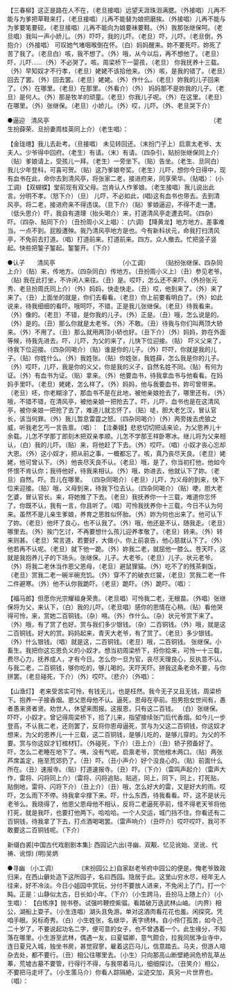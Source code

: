 <!-- { "loadSidebar": true } -->
【三春柳】这正是路在人不在，（老旦接唱）远望天涯珠泪满腮。（外接唱）儿再不能与为爹把草鞋来打，（老旦接唱）儿再不能替为娘把磨挨。（外接唱）儿再不能与为爹要笔要砚，（老旦接唱）儿再不能向为娘要袜要鞋。（外）我那张继保呵。（老旦唱）我叫一声小娇儿。（外）吓吓，我的儿吓。（老旦）吓，儿吓。（老旦倒，外抱介）（外接唱） 可叹她气堵咽喉倒在怀。（白）妈妈醒来。妳不要死吓。妳死了苦了我了。（老旦白）咳，我不想了。（外）哦，从今以后，再不想他了。（老旦）吓，儿吓……（外）不必哭了。咳。周梁桥下一婴孩，（老旦） 你我抚养十三载。（外）早知奴才不行孝，（老旦）姥姥不该拾他来。（外）咳，是我的错了。（老旦）回去了罢。（外）回去罢。（老旦）姥姥。（外）作什么。（老旦）妳我的儿子回来了。（外）在哪里。（老旦）在那里。（外看介）（外） 妈妈那不是妳我的儿子。（老旦）是何人。（外）那是牧羊的顽童。（老旦）你我儿子呢。（外）在这里。（老旦）在哪里。（外）张继保。（老旦）小娇儿。（外）哎，儿吓。（外、老旦哭下介） 

●逼迎　清风亭　　　　　　　　　　　　　　　　　　　　　　　　　　　（老生扮薛荣、旦扮妻周桂英同上介）（老生唱）： 

【金珑璁】我儿去赴考。（旦接唱） 未见转回还。（末扮门子上）启禀太老爷、太夫人。少爷得中回府。（老生）有请。（末）有请。（四杂引，贴扮张继保同上介）（贴）爹娘请上，受孩儿一拜。（老生）一旁坐下。（贴）告坐。（老生、旦同白）我儿少年登科，可喜可贺。（贴）这乃爹娘夸奖。（老生）儿吓，想你今日得中，现有血书在此，命你去到清风亭，将张家二老，接进府来，同享荣华。（贴唱）： 
(小工调) 
【双蝴蝶】堂前现有双父母。岂肯认人作爹娘。（老生接唱）我儿说出此言。分明不孝。（怒下介）（旦） 儿吓，不必如此，(唱)这有血书也带去。去到清风亭。将二老，接进府来不得违误。（旦下介）（贴）爹娘逼迎，不得不走一遭。（低头思介）吓，我自有道理（抬头喝介）来，打道清风亭走遭去呵。（四杂）吓。（四杂、贴同下介）（丑扮周小义上唱）： 
(六调) 
【降黄龙】地方地方。差事难当。一点不到。屁股遭殃。我乃清风亭地方是也。今有新科状元，命我打扫清风亭，不免前去打道。（唱）打道前来。打道前来。四方。众人撤去。忙把竖子竖起。快些把錾子錾起。錾錾开。（下介） 

●认子　　清风亭　　　　　　　　　　　（小工调）　 　 
（贴扮张继保、四杂同上介）（贴）来，传地方。（四杂同白）传地方。（丑扮周小义上）（丑）参见老爷。（贴) 我在此打坐，不许闲人来往。（丑）是。哎吓，怎么还不来吓。（外扮张元秀、老旦扮周氏同上介）（外）妈妈，快走快走。（丑）哎，他到来了。（外）来了来了。（丑）上面坐的就是，你们去看看。（老旦）你上前要看明白了。（外）如此说来，待我细细的看吓。哦呵吓，不错，正是我儿张继保。（老旦）待我看来。（外）像的。（老旦）不错，是你我的儿子。（外）正是。（丑）哦，怎么说是的。（外）是的。（丑）那么你就是太老爷。（外）不敢。（丑）待我与你们叫两顶大轿来。（外）不用了。（丑）那么就用两顶小轿也好。（丑下介）（外）妈妈，妳在外面等候，待我先进去。吓，儿吓，为父的来了，儿快下位迎接。（贴） 吓义父来了，待我下位迎接。（四杂同喝介）（贴）谁是你的儿子。（外）吓吓，你就是我的儿子。（贴）你姓什么。（外）我姓张。（贴）你姓张，我姓薛，怎么我是你的儿子。（外）哎吓，儿吓，我是你的义父，你是我的义子，自然名姓不同。（贴）有何为证。（外）有血书为证。（贴）拿来。（外）他要血书，待我拿血书与他看看。在妈妈手里吓。（老旦）姥姥，怎么样了。（外）妈妈，他与我要血书，妳可曾带来。（老旦）呸，你老糊涂了，那血书不是在此地，被他亲娘抢去了，哪里还有。（外）哦，不错不错，在清风亭，被他亲娘一把抢去了。吓，儿吓，血书也是在这清风亭，被你亲娘一把抢了去了，难道儿就忘怀了。（贴）唗，胆大老乞汉，冒认官长，该当何罪。（外）我儿暂息雷霆之怒。（四杂同喝介）（外）两旁拨去虎狼之威，听我老乞丐一言告禀。（唱）： 
【泣秦娥】悲悲切切把话来论，为父恩养儿十余载。儿怎不学那丁郎刻木把双亲孝顺。儿怎不学那王祥卧寒冰。继儿将为父来相认，（白）我的儿吓。（贴）来，将他赶了下去。（外）哎吓。（唱）小奴才丧心忘却大恩。（外）这小奴才，把从前之事，一概都忘了。咳，真乃丧尽天良。（老旦）姥姥，他可曾认下。（外）他丧尽天良不认。（老旦）哦，是了，你当初打他，他如今怀恨不肯认你；我待他好，待我来相认。（外）哦，妳进去，他就认下了妳。（老旦）自然。吓。吾儿在哪里。 （四杂同喝介）（老旦）儿吓，为义母的到来，快下位来迎接。（贴）哦，义母到来，待我下位去认。（四杂同喝介）（贴）哽，胆大老乞婆，冒认官长。来，将她推了下去。（老旦）我抚养你一十三载，难道你忘怀了。你既不认，我有一言，你且听了。（唱）可怜我抚养你十三载，今日不认为何来。虽然不是儿亲生爹娘，养育之恩胜似怀胎。（外）妳为何也出来了。他可认下了妳。（老旦）他坏了良心，也不认我了。（外）哦，他还是不认，随我走。（老旦）哪里去。（外）挨门乞讨，不再要想什么孩儿迎养孝敬了。（老旦）转来。（外）转来则甚。（老旦）常言道，若要好，大做小，你上前哀告，他心慈就认下了。（外）他若再不认呢。（老旦）就下他一跪。（外）妳我二老，就屈他一膝么。苍天吓，这就是我抱养儿子的下场头。张继保。儿子。大老爷。（老旦）儿子。状元老爷。（外）将我二老休当作恩父恩母，（老旦）避鼠狸猫。（外）吃不了的残茶剩饭，（老旦）赏我二老一碗半碗充饥。（外）穿不了的破衣烂裳，（老旦）赏我二老一件二件避寒。（外）他不认你我跪吓。（老旦）跪吓。（外）跪吓。（唱）： 

【福马郎】但愿你光宗耀祖身荣贵。（老旦唱）可怜我二老，无根苗。（外唱）张继保将为父，来认下，（白）我的儿吓。（老旦唱）感你的恩情在心稍。（贴）看他哭得可怜，来，赏她二百铜钱。（杂）嘚。（外）作什么。（杂）状元爷赏下来了。（外）哦，有了赏了也好。赏与我们多少银钱。（杂）二百铜钱。（外）哦，就是这二百铜钱。好大的赏。妈妈起来，青天大老爷，有了赏了。（老旦）多少银钱。（外）什么银钱。（唱）就是这，二百铜钱。（老旦）哦，二百铜钱。 张继保。小畜生。我把你这忘恩负义的小奴才。想当初周梁桥下，将你拾来，可怜一十三载，费尽心力，抚养成人，才有今日。怎么你一旦为官，丧尽天理良心，反执意不认。与我二老，二百铜钱，够你吃的，够儿喝的。天吓天吓。拼我这条老命不要，与你拼罢。（老旦碰死，下介）（外）哎吓。（悲介）（外唱）： 

【山渔灯】 老来受苦实可怜，有钱无儿，也是枉然。我今无子又且无钱，周梁桥下。抱养一子接香烟。恩父恩母他不认。逼死，恩母在亭前。抱男抱女世间有，愚者愚来贤者贤。劝世人，休望来图报。这报恩，只有这二百钱。 （白）张继保。吓吓，小奴才。曾记得周梁桥下，拾了儿来，指望接续张门后代香烟。如今儿一步登高，不认我二老，还则罢了，反将你恩母逼死，赏与为父这二百铜钱，你这奴才想来，为父的恩养儿一十三载，这二百铜钱，是够儿吃的，是够儿穿的。为父的不要。赏与你这奴才钉棺材钉。（外碰死，下介）（丑上介）（丑）轿子预备好了。吓，怎么二老睡在地下了。咦，没有气呢。启禀老爷，赏他棺木两口。（贴）两张芦席盖定，拖至荒郊扔了。（丑）吓。（丑小声介）好个没良心的。（贴）前面什么所在。（丑）速报寺。（贴）打道速报寺。（丑）吓。（下介）（雷鸣声起介）（雷声大作，雷将、闪将同上介）（雷将、闪将追贴，贴逃，同上，同下，同上，打死贴，贴倒地，雷将、闪将下介）（丑上介）（丑）哦，怎么好大的雷，又是好大的雨。哎吓，怎么雨下不停。待我拿伞撑下来。吓，什么东西，待我看看。吓，这不是状元老爷么。我晓得了，他恩父恩母他不相认，反将二老逼死亭前，怪不得老天爷将他打死，就是我吓，也要打他两下。哈哈哈。一个人交运，城门挡不住。你看还有二百铜钱，待我拿了下去，打点酒喝喝罢。（雷声响介）（丑吓介）哎吓哎吓，我可不敢要这二百铜钱呢。（下介） 

新缀白裘[中国古代戏剧剧本集]: 西园记六出(寻幽、双觏、忆见讹始、坚讹、代祷、讹惊) (明)吴炳 

●寻幽 （小工调）　　　 　 
(末扮园公上)自家赵老爷府中园公的便是。俺老爷致政归来，在西山僻处造下这所园子，名曰西园。隐居于此。这里山穷水尽，经年无人往来，好不冷淡。今日小姐园中赏玩，分付不要放人进来，不免闲上了门，打一个盹。正是：山静似太古，日长如小年。（下介）（小生跨马，丑扮马上随上介）（小生唱）： 
【白练序】抛书卷。试强吟鞭控紫骝。看踏破万迭武林山岫。（内界）相公，湖船上耍子。（小生连唱）湖头且免游。单对这酒肉看花花也羞。闲探究。凭咱手眼。另标奇秀。（白）小生姓张，名继华，表字绣林。自小伶仃孤苦，如今己二十岁了，不要说起功名二字，便可意的女子，也不曾遇着一个。此生缘分，不知落在哪里。小生游至武林，偶遇一友，曰夏韫卿，意气颇合，拉我同居净业寺中，连日夏兄入城，独坐书房，甚觉寂寥，雇着这匹马儿，信意踏去。马夫，但游人喧杂去处，都不要行。（丑）相公往哪里去。（小生）只向那高山断壁絶涧危桥乱草丛菶，荒墟古墓不要管，行得行不得，与我带着马儿，细细探讨。（丑笑介）相公，不要把马走坏了。（小生策马介）你看人踪隔絶，尘迹交加，真另一片世界也。（唱）： 
